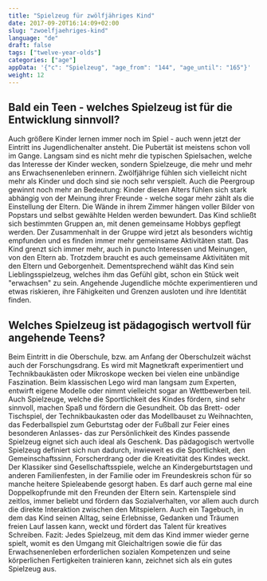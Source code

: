 ```yaml
---
title: "Spielzeug für zwölfjähriges Kind"
date: 2017-09-20T16:14:09+02:00
slug: "zwoelfjaehriges-kind"
language: "de"
draft: false
tags: ["twelve-year-olds"]
categories: ["age"]
appData: '{"c": "Spielzeug", "age_from": "144", "age_until": "165"}'
weight: 12
---
```


<h2>Bald ein Teen - welches Spielzeug ist für die Entwicklung sinnvoll?</h2>

Auch größere Kinder lernen immer noch im Spiel - auch wenn jetzt der Eintritt ins Jugendlichenalter ansteht. Die Pubertät ist meistens schon voll im Gange. Langsam sind es nicht mehr die typischen Spielsachen, welche das Interesse der Kinder wecken, sondern Spielzeuge, die mehr und mehr ans Erwachsenenleben erinnern. Zwölfjährige fühlen sich vielleicht nicht mehr als Kinder und doch sind sie noch sehr verspielt. Auch die Peergroup gewinnt noch mehr an Bedeutung: Kinder diesen Alters fühlen sich stark abhängig von der Meinung ihrer Freunde - welche sogar mehr zählt als die Einstellung der Eltern. Die Wände in ihrem Zimmer hängen voller Bilder von Popstars und selbst gewählte Helden werden bewundert. Das Kind schließt sich bestimmten Gruppen an, mit denen gemeinsame Hobbys gepflegt werden. Der Zusammenhalt in der Gruppe wird jetzt als besonders wichtig empfunden und es finden immer mehr gemeinsame Aktivitäten statt. Das Kind grenzt sich immer mehr, auch in puncto Interessen und Meinungen, von den Eltern ab. Trotzdem braucht es auch gemeinsame Aktivitäten mit den Eltern und Geborgenheit. Dementsprechend wählt das Kind sein Lieblingsspielzeug, welches ihm das Gefühl gibt, schon ein Stück weit "erwachsen" zu sein. Angehende Jugendliche möchte experimentieren und etwas riskieren, ihre Fähigkeiten und Grenzen ausloten und ihre Identität finden. 

<h2>Welches Spielzeug ist pädagogisch wertvoll für angehende Teens?</h2>

Beim Eintritt in die Oberschule, bzw. am Anfang der Oberschulzeit wächst auch der Forschungsdrang. Es wird mit Magnetkraft experimentiert und Technikbaukästen oder Mikroskope wecken bei vielen eine unbändige Faszination. Beim klassischen Lego wird man langsam zum Experten, entwirft eigene Modelle oder nimmt vielleicht sogar an Wettbewerben teil. Auch Spielzeuge, welche die Sportlichkeit des Kindes fördern, sind sehr sinnvoll, machen Spaß und fördern die Gesundheit. Ob das Brett- oder Tischspiel, der Technikbaukasten oder das Modellbauset zu Weihnachten, das Federballspiel zum Geburtstag oder der Fußball zur Feier eines besonderen Anlasses- das zur Persönlichkeit des Kindes passende Spielzeug eignet sich auch ideal als Geschenk. Das pädagogisch wertvolle Spielzeug definiert sich nun dadurch, inwieweit es die Sportlichkeit, den Gemeinschaftssinn, Forscherdrang oder die Kreativität des Kindes weckt. Der Klassiker sind Gesellschaftsspiele, welche an Kindergeburtstagen und anderen Familienfesten, in der Familie oder im Freundeskreis schon für so manche heitere Spieleabende gesorgt haben. Es darf auch gerne mal eine Doppelkopfrunde mit den Freunden der Eltern sein. Kartenspiele sind zeitlos, immer beliebt und fördern das Sozialverhalten, vor allem auch durch die direkte Interaktion zwischen den Mitspielern. Auch ein Tagebuch, in dem das Kind seinen Alltag, seine Erlebnisse, Gedanken und Träumen freien Lauf lassen kann, weckt und fördert das Talent für kreatives Schreiben. Fazit: Jedes Spielzeug, mit dem das Kind immer wieder gerne spielt, womit es den Umgang mit Gleichaltrigen sowie die für das Erwachsenenleben erforderlichen sozialen Kompetenzen und seine körperlichen Fertigkeiten trainieren kann, zeichnet sich als ein gutes Spielzeug aus.

